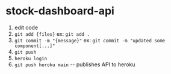 # stock-dashboard-api

1. edit code
2. `git add {files}` ex: `git add .`
3. `git commit -m "{message}"` ex: `git commit -m "updated some component[...]"`
4. `git push`
5. `heroku login`
6. `git push heroku main` -- publishes API to heroku
